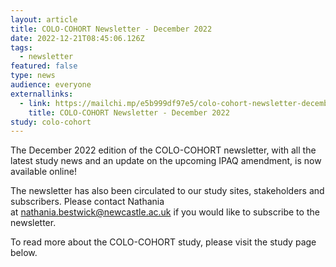 ```yaml
---
layout: article
title: COLO-COHORT Newsletter - December 2022
date: 2022-12-21T08:45:06.126Z
tags:
  - newsletter
featured: false
type: news
audience: everyone
externallinks:
  - link: https://mailchi.mp/e5b999df97e5/colo-cohort-newsletter-december-2022
    title: COLO-COHORT Newsletter - December 2022
study: colo-cohort
---
```

The December 2022 edition of the COLO-COHORT newsletter, with a﻿ll t﻿he latest study news and an update on the upcoming IPAQ amendment, is now available online! 

The newsletter has also been circulated to our study sites, stakeholders and subscribers. Please contact Nathania at nathania.bestwick@newcastle.ac.uk if you would like to subscribe to the newsletter. 

To read more about the COLO-COHORT study, please visit the study page below.